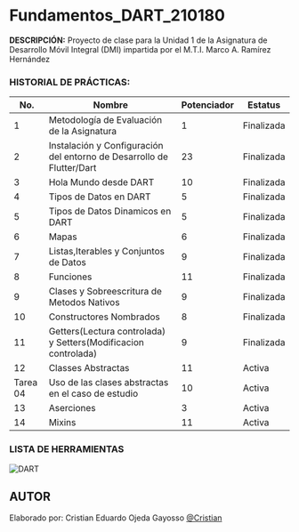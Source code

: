 # Fundamentos_DART_210180

**DESCRIPCIÓN:**
Proyecto de clase para la Unidad 1 de la Asignatura de Desarrollo Móvil Integral (DMI) impartida por el M.T.I. Marco A. Ramírez Hernández

### HISTORIAL DE PRÁCTICAS:

|No.|Nombre|Potenciador|Estatus|
|--|--|--|--|
|1|Metodología de Evaluación de la Asignatura|1|Finalizada|
|2|Instalación y Configuración del entorno de Desarrollo de Flutter/Dart|23|Finalizada|
|3|Hola Mundo desde DART|10|Finalizada|
|4|Tipos de Datos en DART|5|Finalizada|
|5|Tipos de Datos Dinamicos en DART|5|Finalizada|
|6|Mapas|6|Finalizada|
|7|Listas,Iterables y Conjuntos de Datos|9|Finalizada|
|8|Funciones|11|Finalizada|
|9|Clases y Sobreescritura de Metodos Nativos|9|Finalizada|
|10|Constructores Nombrados|8|Finalizada|
|11|Getters(Lectura controlada) y Setters(Modificacion controlada)|9|Finalizada|
|12|Classes Abstractas|11|Activa|
|Tarea 04|Uso de las clases abstractas en el caso de estudio|10|Activa|
|13|Aserciones|3|Activa|
|14|Mixins|11|Activa|



### LISTA DE HERRAMIENTAS
![DART](https://img.shields.io/badge/Dart-0175C2?style=for-the-badge&logo=dart&logoColor=white)

## AUTOR
Elaborado por: Cristian Eduardo Ojeda Gayosso [@Cristian](https://github.com/CrisOjeda9)
